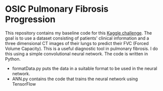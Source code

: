 # OSIC Pulmonary Fibrosis Progression

This repository contains my baseline code for this <a href="https://www.kaggle.com/c/osic-pulmonary-fibrosis-progression">Kaggle challenge</a>. The goal is to use a 
dataset consisting of patients' clinical information and a three dimensional CT images of their lungs to predict their FVC (Forced Volume Capacity). This is a useful diagnostic tool in pulmonary fibrosis. I do this using a simple convolutional neural network. The code is written in Python.

- formatData.py puts the data in a suitable format to be used in the neural network.
- ANN.py contains the code that trains the neural network using TensorFlow
